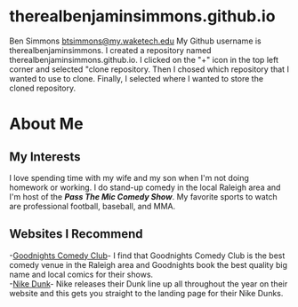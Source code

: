 # therealbenjaminsimmons.github.io
Ben Simmons btsimmons@my.waketech.edu
My Github username is therealbenjaminsimmons.
I created a repository named therealbenjaminsimmons.github.io.
I clicked on the "+" icon in the top left corner and selected "clone repository. Then I chosed which repository that I wanted to use to clone. Finally, I selected where I wanted to store the cloned repository. 

# About Me
## My Interests
I love spending time with my wife and my son when I'm not doing homework or working. I do stand-up comedy in the local Raleigh area and I'm host of the _**Pass The Mic Comedy Show**_. My favorite sports to watch are professional football, baseball, and MMA.   
## Websites I Recommend
-[Goodnights Comedy Club](https://www.goodnightscomedy.com/)- I find that Goodnights Comedy Club is the best comedy venue in the Raleigh area and Goodnights book the best quality big name and local comics for their shows.  
-[Nike Dunk](https://www.nike.com/w/mens-dunk-shoes-90aohznik1zy7ok)- Nike releases their Dunk line up all throughout the year on their website and this gets you straight to the landing page for their Nike Dunks. 
